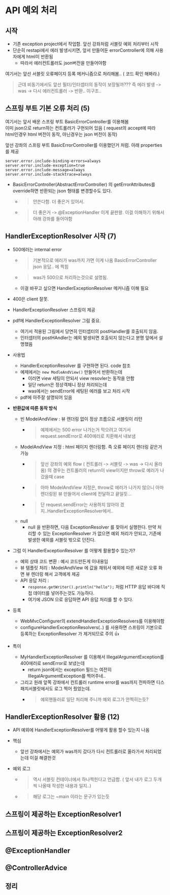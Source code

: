 # API 예외 처리

## 시작

- 기존 exception project에서 작업함. 앞선 강좌처럼 서블릿 예외 처리부터 시작
- 단순히 restapi에서 에러 발생시키면, 앞서 만들어둔 errorController에 의해 사용자에게 html이 반환됨
  - 따라서 에러컨트롤러도 json버전을 만들어야함
  
여기서는 앞선 서블릿 오류페이지 등록 메커니즘으로 처리해봄.. ( 코드 확인 해봐라.)

> 근데 비동기에서도 앞선 필터/인터셉터의 동작이 보장될까??? 즉 에러 발생 -> was -> 다시 에러컨트롤러 -> 반환.. 이구조..

## 스프링 부트 기본 오류 처리 (5)

여기서는 앞서 배운 스프링 부트 BasicErrorController를 이용해봄  
이미 json으로 return하는 컨트롤러가 구현되어 있음 ( request의 accept에 따라 html인경우 html 버전이 동작, 아닌경우는 json 버전이 동작)
  
앞선 강좌의 스프링 부트 BasicErrorController를 이용했던거 처럼. 아래 properties 를 제공

```
server.error.include-binding-errors=always 
server.error.include-exception=true 
server.error.include-message=always 
server.error.include-stacktrace=always
```
  
- BasicErrorController(AbstractErrorController) 의 getErrorAttributes를 override하면 반환되는 json 형태를 변경할수도 있다.
  - > 안쓴다함. 더 좋은거 있어서.
  - > 더 좋은거 -> @ExceptionHandler  이게 끝판왕. 이걸 이해하기 위해서 아래 강좌를 들어야함

## HandlerExceptionResolver 시작 (7)

- 500에러는 internal error
  - > 기본적으로 에러가 was까지 가면 이게 나옴 BasicErrorController json 응답.. 에 찍힘
  - > was가 500으로 처리하는것으로 설명됨.
  - 이걸 바꾸고 싶으면 HandlerExceptionResolver 메커니즘 이해 필요
- 400은 client 잘못.
- HandlerExceptionResolver 스프링이 제공
  
- pdf에 HandlerExceptionResolver 그림 중요.
  - 여기서 적용된 그림에서 당연히 인터셉터의 postHandler를 호출되지 않음.
  - 인터셉터의 postHAndler는 예외 발생되면 호출되지 않는다고 분명 앞에서 설명했음

- 사용법
  - HandlerExceptionResolver 를 구현하면 된다. code 참조
  - 예제에서는 `new ModleAndView()` 만들어서 반환하는데
    - 이러면 view 세팅이 안되서 view resovler는 동작을 안함
    - 일단 return은 정상객체니 정상 처리되는데
    - was에서는 sendError에 세팅된 에러를 보고 처리 시작
  - pdf에 아주잘 설명되어 있음

- **반환값에 따른 동작 방식**
  - 빈 ModelAndView : 뷰 렌더링 없이 정상 프름으로 서블릿이 리턴
    - > 예제에서는 500 error 나가는거 막으려고 여기서 request.sendError로 400에러로 치환해서 내보냄
  - ModelAndView 지정 : html 페이지 렌더링함. 즉 오류 페이지 렌더링 같은거 가능
    - > 앞선 강좌의 예외 flow ( 컨트롤러 -> 서블릿 -> was -> 다시 올라옴) 의 경우는 컨트롤러의 return이 view이지만 throw로 예러가 나갔을때 case
    - > 아마  ModelAndView 지정은, throw로 에러가 나가지 않으니 아마 렌더링된 뷰 만들어서 client에 전달하고 끝일듯...
    - > 단 request.sendError는 사용하지 않아야 겠지..HandlerExceptionResolver에서..
  - null
    - null 을 반환하면, 다음 ExceptionResolver 를 찾아서 실행한다. 만약 처리할 수 있는 ExceptionResolver 가 없으면 예외 처리가 안되고, 기존에 발생한 예외를 서블릿 밖으로 던진다.

- 그럼 이 HandlerExceptionResolver 를 어떻게 활용할수 있는가?
  - 예외 상태 코드 변환 : 예시 코드만든게 이내용임
  - 뷰 템플릿 처리 : ModelAndView 에 값을 채워서 예외에 따른 새로운 오류 화면 뷰 렌더링 해서 고객에게 제공
  - API 응답 처리 :
    - `response.getWriter().println("hello");` 처럼 HTTP 응답 바디에 직접 데이터를 넣어주는것도 가능하다.
    - 여기에 JSON 으로 응답하면 API 응답 처리를 할 수 있다.

- 등록
  - WebMvcConfigurer의 extendHandlerExceptionResolvers를 이용해야함
  - configureHandlerExceptionResolvers(..) 를 사용하면 스프링이 기본으로 등록하는 ExceptionResolver 가 제거되므로 주의 👍

- 특이
  - MyHandlerExceptionResolver 를 이용해서 IllegalArgumentException를 400에러로 sendError로 보냈는데
    - return json에서는 exception 필드는 여전히 IllegalArgumentException를 찍어주네..
  - 그리고 원래 앞쪽 강좌에서 컨트롤러 runtime error를 was까지 전파하면 디스패치서블릿에서도 로그 찍어 줬었는데.
    - > 예외핸들러로 일단 처리해 주니까 예외 로그가 안찍히는듯?

## HandlerExceptionResolver 활용 (12)

- API 예외에 HandlerExceptionResolver를 어떻게 활용 할수 있는지 나옴
- 핵심
  - 앞선 강좌에서는 예외가 was까지 갔다가 다시 컨트롤러로 올라가서 처리되었는데 이걸 해결한것

- 예외 로그
  - > 역시 서블릿 컨테이너에서 하나찍힌다고 언급함. ( 앞서 내가 로그 두개씩 나올때 작성한 내용과 일지..)
  - > 해당 로그는 ~main 이라는 문구가 있는듯

## 스프링이 제공하는 ExceptionResolver1

## 스프링이 제공하는 ExceptionResolver2

## @ExceptionHandler

## @ControllerAdvice

## 정리
